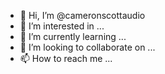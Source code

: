 - 👋 Hi, I’m @cameronscottaudio
- 👀 I’m interested in ...
- 🌱 I’m currently learning ...
- 💞️ I’m looking to collaborate on ...
- 📫 How to reach me ...

<!---
cameronscottaudio/cameronscottaudio is a ✨ special ✨ repository because its `README.md` (this file) appears on your GitHub profile.
You can click the Preview link to take a look at your changes.
--->
